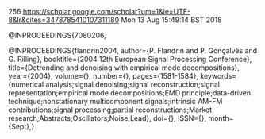256
https://scholar.google.com/scholar?um=1&ie=UTF-8&lr&cites=3478785410107311180
Mon 13 Aug 15:49:14 BST 2018



@INPROCEEDINGS{7080206, 

@INPROCEEDINGS{flandrin2004, 
author={P. Flandrin and P. Gonçalvès and G. Rilling}, 
booktitle={2004 12th European Signal Processing Conference}, 
title={Detrending and denoising with empirical mode decompositions}, 
year={2004}, 
volume={}, 
number={}, 
pages={1581-1584}, 
keywords={numerical analysis;signal denoising;signal reconstruction;signal representation;empirical mode decompositions;EMD principle;data-driven technique;nonstationary multicomponent signals;intrinsic AM-FM contributions;signal processing;partial reconstructions;Market research;Abstracts;Oscillators;Noise;Lead}, 
doi={}, 
ISSN={}, 
month={Sept},}



